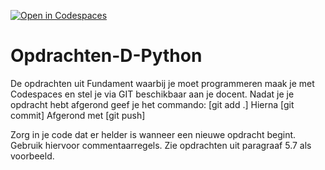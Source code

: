 [![Open in Codespaces](https://classroom.github.com/assets/launch-codespace-2972f46106e565e64193e422d61a12cf1da4916b45550586e14ef0a7c637dd04.svg)](https://classroom.github.com/open-in-codespaces?assignment_repo_id=20500956)
# Opdrachten-D-Python
De opdrachten uit Fundament waarbij je moet programmeren maak je met Codespaces en stel je via GIT beschikbaar aan je docent.
Nadat je je opdracht hebt afgerond geef je het commando: [git add .]
Hierna [git commit]
Afgerond met [git push]

Zorg in je code dat er helder is wanneer een nieuwe opdracht begint. Gebruik hiervoor commentaarregels. Zie opdrachten uit paragraaf 5.7 als voorbeeld.
